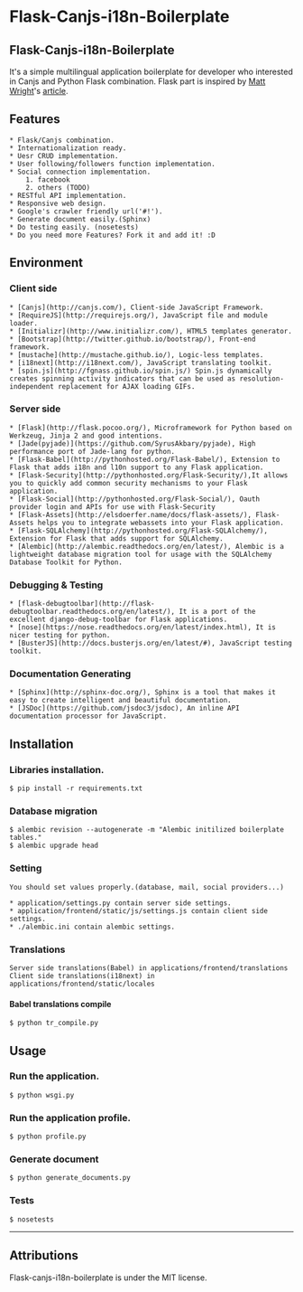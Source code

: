 # Flask-Canjs-i18n-Boilerplate

## Flask-Canjs-i18n-Boilerplate

It's a simple multilingual application boilerplate for developer who interested in Canjs and Python Flask combination.
Flask part is inspired by [Matt Wright](https://github.com/mattupstate)'s [article](http://mattupstate.com/python/2013/06/26/how-i-structure-my-flask-applications.html).


## Features
    * Flask/Canjs combination.
    * Internationalization ready.
    * Uesr CRUD implementation.
    * User following/followers function implementation.
    * Social connection implementation.
        1. facebook
        2. others (TODO)
    * RESTful API implementation.
    * Responsive web design.
    * Google's crawler friendly url('#!').
    * Generate document easily.(Sphinx)
    * Do testing easily. (nosetests)
    * Do you need more Features? Fork it and add it! :D


## Environment

### Client side
    * [Canjs](http://canjs.com/), Client-side JavaScript Framework.
    * [RequireJS](http://requirejs.org/), JavaScript file and module loader.
    * [Initializr](http://www.initializr.com/), HTML5 templates generator.
    * [Bootstrap](http://twitter.github.io/bootstrap/), Front-end framework.
    * [mustache](http://mustache.github.io/), Logic-less templates.
    * [i18next](http://i18next.com/), JavaScript translating toolkit.
    * [spin.js](http://fgnass.github.io/spin.js/) Spin.js dynamically creates spinning activity indicators that can be used as resolution-independent replacement for AJAX loading GIFs.

### Server side
    * [Flask](http://flask.pocoo.org/), Microframework for Python based on Werkzeug, Jinja 2 and good intentions.
    * [Jade(pyjade)](https://github.com/SyrusAkbary/pyjade), High performance port of Jade-lang for python.
    * [Flask-Babel](http://pythonhosted.org/Flask-Babel/), Extension to Flask that adds i18n and l10n support to any Flask application.
    * [Flask-Security](http://pythonhosted.org/Flask-Security/),It allows you to quickly add common security mechanisms to your Flask application.
    * [Flask-Social](http://pythonhosted.org/Flask-Social/), Oauth provider login and APIs for use with Flask-Security
    * [Flask-Assets](http://elsdoerfer.name/docs/flask-assets/), Flask-Assets helps you to integrate webassets into your Flask application.
    * [Flask-SQLAlchemy](http://pythonhosted.org/Flask-SQLAlchemy/), Extension for Flask that adds support for SQLAlchemy.
    * [Alembic](http://alembic.readthedocs.org/en/latest/), Alembic is a lightweight database migration tool for usage with the SQLAlchemy Database Toolkit for Python.

### Debugging & Testing
    * [flask-debugtoolbar](http://flask-debugtoolbar.readthedocs.org/en/latest/), It is a port of the excellent django-debug-toolbar for Flask applications.
    * [nose](https://nose.readthedocs.org/en/latest/index.html), It is nicer testing for python.
    * [BusterJS](http://docs.busterjs.org/en/latest/#), JavaScript testing toolkit.

### Documentation Generating
    * [Sphinx](http://sphinx-doc.org/), Sphinx is a tool that makes it easy to create intelligent and beautiful documentation.
    * [JSDoc](https://github.com/jsdoc3/jsdoc), An inline API documentation processor for JavaScript.


## Installation

### Libraries installation.
    $ pip install -r requirements.txt

### Database migration
    $ alembic revision --autogenerate -m "Alembic initilized boilerplate tables."
    $ alembic upgrade head

### Setting
    You should set values properly.(database, mail, social providers...)

    * application/settings.py contain server side settings.
    * application/frontend/static/js/settings.js contain client side settings.
    * ./alembic.ini contain alembic settings.

### Translations
    Server side translations(Babel) in applications/frontend/translations
    Client side translations(i18next) in applications/frontend/static/locales

#### Babel translations compile
    $ python tr_compile.py


## Usage

### Run the application.
    $ python wsgi.py

### Run the application profile.
    $ python profile.py

### Generate document
    $ python generate_documents.py

### Tests
    $ nosetests


________________________

## Attributions

Flask-canjs-i18n-boilerplate is under the MIT license.